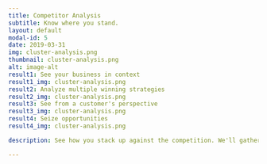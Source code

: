 ```yaml
---
title: Competitor Analysis
subtitle: Know where you stand.
layout: default
modal-id: 5
date: 2019-03-31
img: cluster-analysis.png
thumbnail: cluster-analysis.png
alt: image-alt
result1: See your business in context
result1_img: cluster-analysis.png
result2: Analyze multiple winning strategies
result2_img: cluster-analysis.png
result3: See from a customer's perspective
result3_img: cluster-analysis.png
result4: Seize opportunities
result4_img: cluster-analysis.png

description: See how you stack up against the competition. We'll gather data on your market, determine how your competitors are positioned, and provide an analysis of how you currently fit in the ecosystem & what opportunities exist for your growth.

---
```

